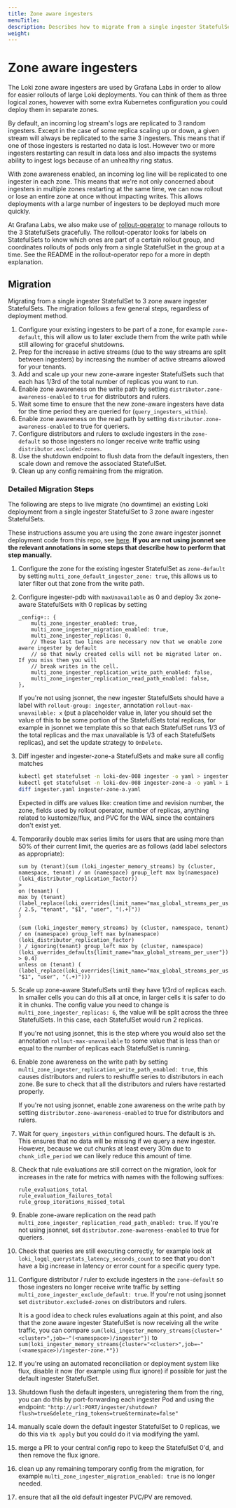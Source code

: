 ```yaml
---
title: Zone aware ingesters
menuTitle:  
description: Describes how to migrate from a single ingester StatefulSet to three zone aware ingester StatefulSets
weight:
---
```


# Zone aware ingesters

The Loki zone aware ingesters are used by Grafana Labs in order to allow for easier rollouts of large Loki deployments. You can think of them as three logical zones, however with some extra Kubernetes configuration you could deploy them in separate zones.

By default, an incoming log stream's logs are replicated to 3 random ingesters. Except in the case of some replica scaling up or down, a given stream will always be replicated to the same 3 ingesters. This means that if one of those ingesters is restarted no data is lost. However two or more ingesters restarting can result in data loss and also impacts the systems ability to ingest logs because of an unhealthy ring status.

With zone awareness enabled, an incoming log line will be replicated to one ingester in each zone. This means that we're not only concerned about ingesters in multiple zones restarting at the same time, we can now rollout or lose an entire zone at once without impacting writes. This allows deployments with a large number of ingesters to be deployed much more quickly.

At Grafana Labs, we also make use of [rollout-operator](https://github.com/grafana/rollout-operator) to manage rollouts to the 3 StatefulSets gracefully. The rollout-operator looks for labels on StatefulSets to know which ones are part of a certain rollout group, and coordinates rollouts of pods only from a single StatefulSet in the group at a time. See the README in the rollout-operator repo for a more in depth explanation.

## Migration

Migrating from a single ingester StatefulSet to 3 zone aware ingester StatefulSets. The migration follows a few general steps, regardless of deployment method.

1. Configure your existing ingesters to be part of a zone, for example `zone-default`, this will allow us to later exclude them from the write path while still allowing for graceful shutdowns.
1. Prep for the increase in active streams (due to the way streams are split between ingesters) by increasing the number of active streams allowed for your tenants.
1. Add and scale up your new zone-aware ingester StatefulSets such that each has 1/3rd of the total number of replicas you want to run.
1. Enable zone awareness on the write path by setting `distributor.zone-awareness-enabled` to `true` for distributors and rulers.
1. Wait some time to ensure that the new zone-aware ingesters have data for the time period they are queried for (`query_ingesters_within`).
1. Enable zone awareness on the read path by setting `distributor.zone-awareness-enabled` to true for queriers.
1. Configure distributors and rulers to exclude ingesters in the `zone-default` so those ingesters no longer receive write traffic using `distributor.excluded-zones`.
1. Use the shutdown endpoint to flush data from the default ingesters, then scale down and remove the associated StatefulSet.
1. Clean up any config remaining from the migration.

### Detailed Migration Steps

The following are steps to live migrate (no downtime) an existing Loki deployment from a single ingester StatefulSet to 3 zone aware ingester StatefulSets.

These instructions assume you are using the zone aware ingester jsonnet deployment code from this repo, see [here](https://github.com/grafana/loki/blob/main/production/ksonnet/loki/multi-zone.libsonnet). **If you are not using jsonnet see the relevant annotations in some steps that describe how to perform that step manually.**

1. Configure the zone for the existing ingester StatefulSet as `zone-default` by setting `multi_zone_default_ingester_zone: true`, this allows us to later filter out that zone from the write path.
1. Configure ingester-pdb with `maxUnavailable` as 0 and deploy 3x zone-aware StatefulSets with 0 replicas by setting

    ```jsonnet
    _config+:: {
        multi_zone_ingester_enabled: true,
        multi_zone_ingester_migration_enabled: true,
        multi_zone_ingester_replicas: 0,
        // These last two lines are necessary now that we enable zone aware ingester by default
        // so that newly created cells will not be migrated later on. If you miss them you will
        // break writes in the cell.
        multi_zone_ingester_replication_write_path_enabled: false,
        multi_zone_ingester_replication_read_path_enabled: false,
    },
    ```
   
    If you're not using jsonnet, the new ingester StatefulSets should have a label with `rollout-group: ingester`, annotation `rollout-max-unavailable: x` (put a placeholder value in, later you should set the value of this to be some portion of the StatefulSets total replicas, for example in jsonnet we template this so that each StatefulSet runs 1/3 of the total replicas and the max unavailable is 1/3 of each StatefulSets replicas), and set the update strategy to `OnDelete`.

1. Diff ingester and ingester-zone-a StatefulSets and make sure all config matches
    ```bash
    kubectl get statefulset -n loki-dev-008 ingester -o yaml > ingester.yaml
    kubectl get statefulset -n loki-dev-008 ingester-zone-a -o yaml > ingester-zone-a.yaml
    diff ingester.yaml ingester-zone-a.yaml
    ```
    Expected in diffs are values like: creation time and revision number, the zone, fields used by rollout operator, number of replicas, anything related to kustomize/flux, and PVC for the WAL since the containers don't exist yet.
1. Temporarily double max series limits for users that are using more than 50% of their current limit, the queries are as follows (add label selectors as appropriate):
    ```
    sum by (tenant)(sum (loki_ingester_memory_streams) by (cluster, namespace, tenant) / on (namespace) group_left max by(namespace) (loki_distributor_replication_factor))
    >
    on (tenant) (
    max by (tenant) (label_replace(loki_overrides{limit_name="max_global_streams_per_user"} / 2.5, "tenant", "$1", "user", "(.+)"))
    )
    ```

    ```
    (sum (loki_ingester_memory_streams) by (cluster, namespace, tenant) / on (namespace) group_left max by(namespace) (loki_distributor_replication_factor)
    ) / ignoring(tenant) group_left max by (cluster, namespace)(loki_overrides_defaults{limit_name="max_global_streams_per_user"}) > 0.4)
    unless on (tenant) (
    (label_replace(loki_overrides{limit_name="max_global_streams_per_user"},"tenant", "$1", "user", "(.+)")))
    ```
1. Scale up zone-aware StatefulSets until they have 1/3rd of replicas each. In smaller cells you can do this all at once, in larger cells it is safer to do it in chunks. The config value you need to change is `multi_zone_ingester_replicas: 6`, the value will be split across the three StatefulSets. In this case, each StatefulSet would run 2 replicas.

    If you're not using jsonnet, this is the step where you would also set the annotation `rollout-max-unavailable` to some value that is less than or equal to the number of replicas each StatefulSet is running.

1. Enable zone awareness on the write path by setting `multi_zone_ingester_replication_write_path_enabled: true`, this causes distributors and rulers to reshuffle series to distributors in each zone.  Be sure to check that all the distributors and rulers have restarted properly.

    If you're not using jsonnet, enable zone awareness on the write path by setting `distributor.zone-awareness-enabled` to true for distributors and rulers.

1. Wait for `query_ingesters_within` configured hours. The default is `3h`. This ensures that no data will be missing if we query a new ingester. However, because we cut chunks at least every 30m due to `chunk_idle_period` we can likely reduce this amount of time.

1. Check that rule evaluations are still correct on the migration, look for increases in the rate for metrics with names with the following suffixes:

    ```
    rule_evaluations_total
    rule_evaluation_failures_total
    rule_group_iterations_missed_total
    ```

1. Enable zone-aware replication on the read path `multi_zone_ingester_replication_read_path_enabled: true`. If you're not using jsonnet, set `distributor.zone-awareness-enabled` to true for queriers.

1. Check that queries are still executing correctly, for example look at `loki_logql_querystats_latency_seconds_count` to see that you don't have a big increase in latency or error count for a specific query type.

1. Configure distributor / ruler to exclude ingesters in the `zone-default` so those ingesters no longer receive write traffic by setting `multi_zone_ingester_exclude_default: true`. If you're not using jsonnet set `distributor.excluded-zones` on distributors and rulers.

    It is a good idea to check rules evaluations again at this point, and also that the zone aware ingester StatefulSet is now receiving all the write traffic, you can compare `sum(loki_ingester_memory_streams{cluster="<cluster>",job=~"(<namespace>)/ingester"})` to `sum(loki_ingester_memory_streams{cluster="<cluster>",job=~"(<namespace>)/ingester-zone.*"})`

1. If you're using an automated reconciliation or deployment system like flux, disable it now (for example using flux ignore) if possible for just the default ingester StatefulSet.

1. Shutdown flush the default ingesters, unregistering them from the ring, you can do this by port-forwarding each ingester Pod and using the endpoint: `"http://url:PORT/ingester/shutdown?flush=true&delete_ring_tokens=true&terminate=false"`

1. manually scale down the default ingester StatefulSet to 0 replicas, we do this via `tk apply` but you could do it via modifying the yaml.

1. merge a PR to your central config repo to keep the StatefulSet 0'd, and then remove the flux ignore.

1. clean up any remaining temporary config from the migration, for example `multi_zone_ingester_migration_enabled: true` is no longer needed.

1. ensure that all the old default ingester PVC/PV are removed.